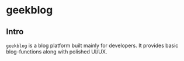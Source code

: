 # geekblog

## Intro

`geekblog` is a blog platform built mainly for developers. It provides basic blog-functions along with polished UI/UX.
